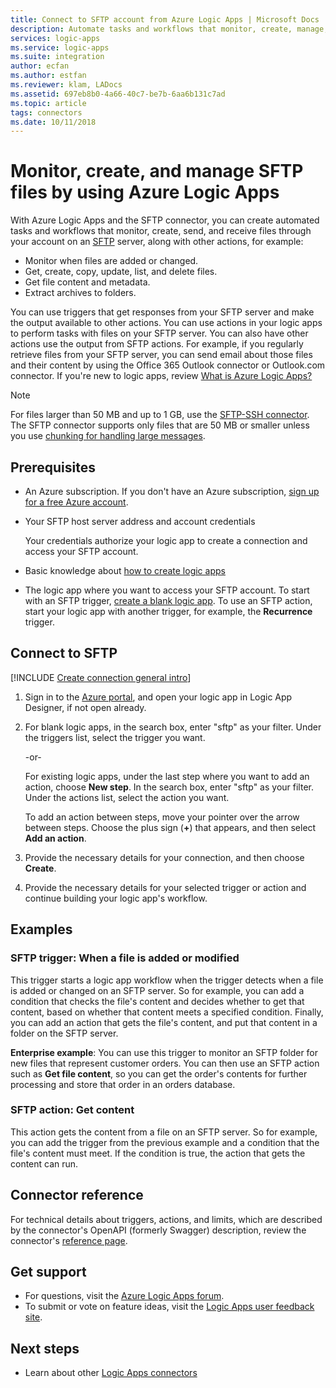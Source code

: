```yaml
---
title: Connect to SFTP account from Azure Logic Apps | Microsoft Docs
description: Automate tasks and workflows that monitor, create, manage, send, and receive files for an SFTP server by using Azure Logic Apps
services: logic-apps
ms.service: logic-apps
ms.suite: integration
author: ecfan
ms.author: estfan
ms.reviewer: klam, LADocs
ms.assetid: 697eb8b0-4a66-40c7-be7b-6aa6b131c7ad
ms.topic: article
tags: connectors
ms.date: 10/11/2018
---
```


# Monitor, create, and manage SFTP files by using Azure Logic Apps

With Azure Logic Apps and the SFTP connector, 
you can create automated tasks and workflows that 
monitor, create, send, and receive files through your 
account on an [SFTP](https://www.ssh.com/ssh/sftp/) server, 
along with other actions, for example:

* Monitor when files are added or changed.
* Get, create, copy, update, list, and delete files.
* Get file content and metadata.
* Extract archives to folders.

You can use triggers that get responses from your SFTP server and 
make the output available to other actions. You can use actions in 
your logic apps to perform tasks with files on your SFTP server. 
You can also have other actions use the output from SFTP actions. 
For example, if you regularly retrieve files from your SFTP server, 
you can send email about those files and their content by using 
the Office 365 Outlook connector or Outlook.com connector. 
If you're new to logic apps, review 
[What is Azure Logic Apps?](../logic-apps/logic-apps-overview.md)

> [!NOTE]
> For files larger than 50 MB and up to 1 GB, 
> use the [SFTP-SSH connector](../connectors/connectors-sftp-ssh.md). 
> The SFTP connector supports only files that are 50 MB or smaller 
> unless you use [chunking for handling large messages](../logic-apps/logic-apps-handle-large-messages.md). 

## Prerequisites

* An Azure subscription. If you don't have an Azure subscription, 
<a href="https://azure.microsoft.com/free/" target="_blank">sign up for a free Azure account</a>. 

* Your SFTP host server address and account credentials

   Your credentials authorize your logic app to create 
   a connection and access your SFTP account.

* Basic knowledge about 
[how to create logic apps](../logic-apps/quickstart-create-first-logic-app-workflow.md)

* The logic app where you want to access your SFTP account. 
To start with an SFTP trigger, 
[create a blank logic app](../logic-apps/quickstart-create-first-logic-app-workflow.md). 
To use an SFTP action, start your logic app with another trigger, 
for example, the **Recurrence** trigger.

## Connect to SFTP

[!INCLUDE [Create connection general intro](../../includes/connectors-create-connection-general-intro.md)]

1. Sign in to the [Azure portal](https://portal.azure.com), 
and open your logic app in Logic App Designer, if not open already.

1. For blank logic apps, in the search box, 
enter "sftp" as your filter. Under the triggers list, 
select the trigger you want. 

   -or-

   For existing logic apps, under the last step where 
   you want to add an action, choose **New step**. 
   In the search box, enter "sftp" as your filter. 
   Under the actions list, select the action you want.

   To add an action between steps, 
   move your pointer over the arrow between steps. 
   Choose the plus sign (**+**) that appears, 
   and then select **Add an action**.

1. Provide the necessary details for your connection, 
and then choose **Create**.

1. Provide the necessary details for your selected trigger 
or action and continue building your logic app's workflow.

## Examples

### SFTP trigger: When a file is added or modified

This trigger starts a logic app workflow when the trigger 
detects when a file is added or changed on an SFTP server. 
So for example, you can add a condition that checks the file's 
content and decides whether to get that content, 
based on whether that content meets a specified condition. 
Finally, you can add an action that gets the file's content, 
and put that content in a folder on the SFTP server. 

**Enterprise example**: You can use this trigger to monitor 
an SFTP folder for new files that represent customer orders. 
You can then use an SFTP action such as **Get file content**, 
so you can get the order's contents for further processing 
and store that order in an orders database.

### SFTP action: Get content

This action gets the content from a file on an SFTP server. 
So for example, you can add the trigger from the previous 
example and a condition that the file's content must meet. 
If the condition is true, the action that gets the content can run. 

## Connector reference

For technical details about triggers, actions, and limits, which are 
described by the connector's OpenAPI (formerly Swagger) description, 
review the connector's [reference page](/connectors/sftpconnector/).

## Get support

* For questions, visit the [Azure Logic Apps forum](https://social.msdn.microsoft.com/Forums/en-US/home?forum=azurelogicapps).
* To submit or vote on feature ideas, visit the [Logic Apps user feedback site](http://aka.ms/logicapps-wish).

## Next steps

* Learn about other [Logic Apps connectors](../connectors/apis-list.md)